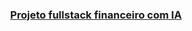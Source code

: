 <p align="center">
  <a href="" rel="noopener">
 <!-- <img width=90px height=90px src="./public/logo.png" alt="logo"></a> -->
</p>

<h3 align="center">Projeto fullstack financeiro com IA</h3>
